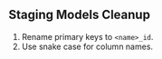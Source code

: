 ## Staging Models Cleanup

1. Rename primary keys to `<name>_id`.
2. Use snake case for column names.

